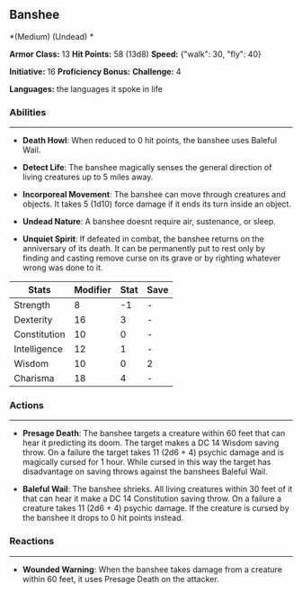 ## Banshee
*(Medium) (Undead) *

**Armor Class:** 13
**Hit Points:** 58 (13d8)
**Speed:** {"walk": 30, "fly": 40}

**Initiative:** 16
**Proficiency Bonus:**
**Challenge:** 4

**Languages:** the languages it spoke in life

### Abilities
 --- 
- **Death Howl**: When reduced to 0 hit points, the banshee uses Baleful Wail.

- **Detect Life**: The banshee magically senses the general direction of living creatures up to 5 miles away.

- **Incorporeal Movement**: The banshee can move through creatures and objects. It takes 5 (1d10) force damage if it ends its turn inside an object.

- **Undead Nature**: A banshee doesnt require air, sustenance, or sleep.

- **Unquiet Spirit**: If defeated in combat, the banshee returns on the anniversary of its death. It can be permanently put to rest only by finding and casting remove curse on its grave or by righting whatever wrong was done to it.



| Stats | Modifier | Stat | Save
| ---- | ---- | ---- | ---- |
| Strength | 8 | -1 | - |
| Dexterity | 16 | 3 | - |
| Constitution | 10 | 0 | - |
| Intelligence | 12 | 1 | - |
| Wisdom | 10 | 0 | 2 |
| Charisma | 18 | 4 | - |

### Actions
 --- 
- **Presage Death**: The banshee targets a creature within 60 feet that can hear it  predicting its doom. The target makes a DC 14 Wisdom saving throw. On a failure  the target takes 11 (2d6 + 4) psychic damage and is magically cursed for 1 hour. While cursed in this way  the target has disadvantage on saving throws against the banshees Baleful Wail.

- **Baleful Wail**: The banshee shrieks. All living creatures within 30 feet of it that can hear it make a DC 14 Constitution saving throw. On a failure  a creature takes 11 (2d6 + 4) psychic damage. If the creature is cursed by the banshee  it drops to 0 hit points instead.

### Reactions
 --- 
- **Wounded Warning**: When the banshee takes damage from a creature within 60 feet, it uses Presage Death on the attacker.

